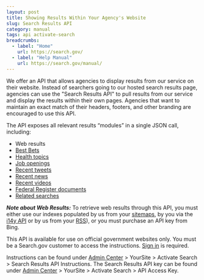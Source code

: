 ```yaml
---
layout: post
title: Showing Results Within Your Agency's Website
slug: Search Results API
category: manual
tags: api activate-search
breadcrumbs:
  - label: "Home"
    url: https://search.gov/
  - label: "Help Manual"
    url: https://search.gov/manual/
---
```


We offer an API that allows agencies to display results from our service on their website. Instead of searchers going to our hosted search results page, agencies can use the "Search Results API" to pull results from our service and display the results within their own pages. Agencies that want to maintain an exact match of their headers, footers, and other branding are encouraged to use this API.

The API exposes all relevant results “modules” in a single JSON call, including:

* Web results
* [Best Bets](https://search.gov/manual/best-bets.html)
* [Health topics](https://search.gov/manual/govbox-health.html)
* [Job openings](https://search.gov/manual/govbox-jobs.html)
* [Recent tweets](https://search.gov/manual/twitter.html)
* [Recent news](https://search.gov/manual/rss.html)
* [Recent videos](https://search.gov/manual/youtube.html)
* [Federal Register documents](https://search.gov/manual/govbox-federal-register.html)
* [Related searches](https://search.gov/manual/display-overview.html#modules)

***Note about Web Results:*** To retrieve web results through this API, you must either use our indexes populated by us from your [sitemaps](https://search.gov/manual/indexing-with-searchgov.html), by you via the [i14y API](https://search.gov/developer/i14y.html) or by us from your [RSS](https://search.gov/manual/rss.html)), or you must purchase an API key from Bing.

This API is available for use on official government websites only. You must be a Search.gov customer to access the instructions. [Sign in](https://search.usa.gov/sites) is required. 

Instructions can be found under [Admin Center](https://search.usa.gov/sites) > YourSite > Activate Search > Search Results API Instructions. The Search Results API key can be found under [Admin Center](https://search.usa.gov/sites) > YourSite > Activate Search > API Access Key.
